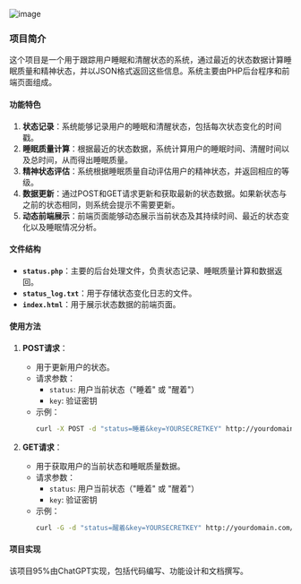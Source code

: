 ![image](https://github.com/DomeenoH/SleepTrack/assets/29730075/4b96c5b1-9970-4721-baae-ee51ce43a803)



### 项目简介

这个项目是一个用于跟踪用户睡眠和清醒状态的系统，通过最近的状态数据计算睡眠质量和精神状态，并以JSON格式返回这些信息。系统主要由PHP后台程序和前端页面组成。

#### 功能特色
1. **状态记录**：系统能够记录用户的睡眠和清醒状态，包括每次状态变化的时间戳。
2. **睡眠质量计算**：根据最近的状态数据，系统计算用户的睡眠时间、清醒时间以及总时间，从而得出睡眠质量。
3. **精神状态评估**：系统根据睡眠质量自动评估用户的精神状态，并返回相应的等级。
4. **数据更新**：通过POST和GET请求更新和获取最新的状态数据。如果新状态与之前的状态相同，则系统会提示不需要更新。
5. **动态前端展示**：前端页面能够动态展示当前状态及其持续时间、最近的状态变化以及睡眠情况分析。

#### 文件结构
- **`status.php`**：主要的后台处理文件，负责状态记录、睡眠质量计算和数据返回。
- **`status_log.txt`**：用于存储状态变化日志的文件。
- **`index.html`**：用于展示状态数据的前端页面。

#### 使用方法

1. **POST请求**：
    - 用于更新用户的状态。
    - 请求参数：
      - `status`: 用户当前状态（"睡着" 或 "醒着"）
      - `key`: 验证密钥
    - 示例：
      ```bash
      curl -X POST -d "status=睡着&key=YOURSECRETKEY" http://yourdomain.com/status.php
      ```

2. **GET请求**：
    - 用于获取用户的当前状态和睡眠质量数据。
    - 请求参数：
      - `status`: 用户当前状态（"睡着" 或 "醒着"）
      - `key`: 验证密钥
    - 示例：
      ```bash
      curl -G -d "status=醒着&key=YOURSECRETKEY" http://yourdomain.com/status.php
      ```

#### 项目实现

该项目95%由ChatGPT实现，包括代码编写、功能设计和文档撰写。

